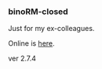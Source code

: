 ### binoRM-closed
Just for my ex-colleagues.

Online is [here](https://ggeniy-ua.github.io/binoRM-closed/).

ver 2.7.4

